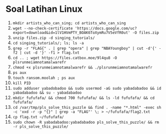 # Soal Latihan Linux

1. `mkdir artists_who_can_sing; cd artists_who_can_sing`
2. `wget --no-check-certificate 'https://docs.google.com/uc?export=download&id=1lV1HVmPTY_BOAK6ToXymRu7V5eVfR0ut' -O files.zip`
3. `unzip files.zip -d singing_tutorials/`
4. `cd singing_tutorials/; ls; ls -a`
5. `grep -r "FLAG{" . | grep "opera" | grep "NBAYoungboy" | cut -d'{' -f2 | cut -d '}' -f1 > flag.txt`
6. `cd .. ; wget https://files.catbox.moe/9l4qu8 -O plsrunmeiamnotamalwarefr`
7. `chmod +x plsrunmeiamnotamalwarefr && ./plsrunmeiamnotamalwarefr`
8. `ps aux`
9. `touch ransom.moolah ; ps aux`
10. `kill PID`
11. `sudo adduser yabadobadoo && sudo usermod -aG sudo yabadabadoo && id yabadabadoo && su - yabadabadoo`
12. `mkdir fufufafa/ && chmod 700 fufufafa/ && ls -ld fufufafa/ && cd fufufafa/`
13. `cd /var/tmp/pls_solve_this_puzzle && find . -name "*.html" -exec sh -c 'xxd -r -p "{}" | grep -a "FLAG"' \; > ~/fufufafa/flag2.txt`
14. `cp flag.txt ~/fufufafa/`
15. `sudo chown -R yabadabadoo:yabadabadoo pls_solve_this_puzzle/ && rm -r pls_solve_this_puzzle/`
